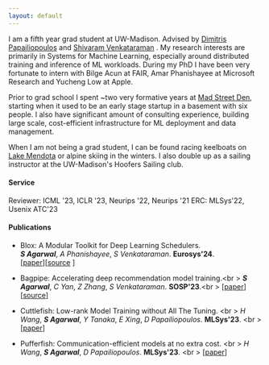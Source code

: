 ```yaml
--- 
layout: default 
---
```

<!--# About Me-->
I am a fifth year grad student at UW-Madison. Advised by [Dimitris Papailiopoulos](https://papail.io/) and [Shivaram Venkataraman](https://shivaram.org/) . 
My research interests are primarily in Systems for Machine Learning, especially around distributed training and inference of ML workloads. During my PhD I have been very fortunate to intern with Bilge Acun at FAIR, Amar Phanishayee at Microsoft Research and Yucheng Low at Apple.



Prior to grad school I spent ~two very formative years at [Mad Street Den](https://www.madstreetden.com/), starting when it used to be an early stage startup in a basement with six people. I also have significant amount of consulting experience, building large scale, cost-efficient infrastructure for ML deployment and data management. 



When I am not being a grad student, I can be found racing keelboats on [Lake Mendota](https://www.mendotayc.org/racing) or alpine skiing in the winters. I also double up as a sailing instructor at the UW-Madison's Hoofers Sailing club.

#### Service
Reviewer: ICML '23, ICLR '23, Neurips '22, Neurips '21
ERC: MLSys'22, Usenix ATC'23


#### Publications 
* Blox: A Modular Toolkit for Deep Learning Schedulers.<br />
  ***S Agarwal***, *A Phanishayee*, *S Venkataraman*. **Eurosys'24**.<br />
[[paper](https://arxiv.org/abs/2312.12621)][[source](https://github.com/msr-fiddle/blox) ]

* Bagpipe: Accelerating deep recommendation model training.<br \>
***S Agarwal***, *C Yan*, *Z Zhang*, *S Venkataraman*. **SOSP'23**.<br \>
[[paper](https://dl.acm.org/doi/10.1145/3600006.3613142)][[source](https://github.com/uw-mad-dash/bagpipe)]

* Cuttlefish: Low-rank Model Training without All The Tuning. <br \>
*H Wang*, ***S Agarwal***, *Y Tanaka*, *E Xing*, *D Papailiopoulos*. **MLSys'23**. <br \> 
[[paper](https://dl.acm.org/doi/10.1145/3600006.3613142)]

* Pufferfish: Communication-efficient models at no extra cost. <br \>
*H Wang*, ***S Agarwal***, *D Papailiopoulos*. **MLSys'23**. <br \>
[[paper](https://dl.acm.org/doi/10.1145/3600006.3613142)]

